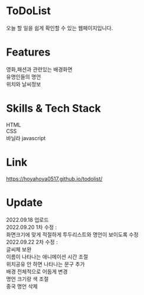 # ToDoList
오늘 할 일을 쉽게 확인할 수 있는 웹페이지입니다.
# Features
영화,패션과 관련있는 배경화면<br>
유명인들의 명언<br>
위치와 날씨정보<br>
# Skills & Tech Stack
HTML<br>
CSS<br>
바닐라 javascript<br>
# Link
https://hoyahoya0517.github.io/todolist/
# Update
2022.09.18 업로드 <br>
2022.09.20 1차 수정 : <br>
화면크기에 맞게 적절하게 투두리스트와 명언이 보이도록 수정<br>
2022.09.22 2차 수정 : <br>
글씨체 보완<br>
이름이 나타나는 애니메이션 시간 조절<br>
위치공유 안 하면 나타나는 문구 추가<br>
배경 전체적으로 어둡게 변경<br>
명언 크기랑 색 조절<br>
중국 명언 삭제<br>
